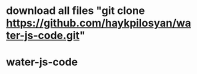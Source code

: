 # download all files "git clone https://github.com/haykpilosyan/water-js-code.git"

# water-js-code
